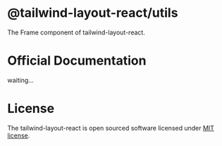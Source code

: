 # @tailwind-layout-react/utils

The Frame component of tailwind-layout-react.

# Official Documentation

waiting...

# License

The tailwind-layout-react is open sourced software licensed under [MIT license](https://github.com/logeast/tailwind-layout-react/blob/main/LICENSE).
